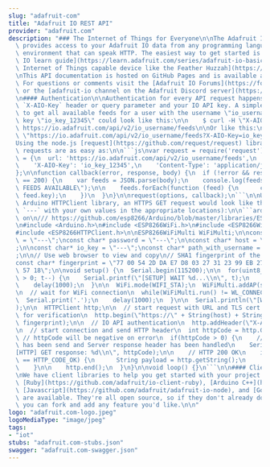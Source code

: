 ```yaml
---
slug: "adafruit-com"
title: "Adafruit IO REST API"
provider: "adafruit.com"
description: "### The Internet of Things for Everyone\n\nThe Adafruit IO HTTP API\
  \ provides access to your Adafruit IO data from any programming language or hardware\
  \ environment that can speak HTTP. The easiest way to get started is with [an Adafruit\
  \ IO learn guide](https://learn.adafruit.com/series/adafruit-io-basics) and [a simple\
  \ Internet of Things capable device like the Feather Huzzah](https://www.adafruit.com/product/2821).\n\
  \nThis API documentation is hosted on GitHub Pages and is available at [https://github.com/adafruit/io-api](https://github.com/adafruit/io-api).\
  \ For questions or comments visit the [Adafruit IO Forums](https://forums.adafruit.com/viewforum.php?f=56)\
  \ or the [adafruit-io channel on the Adafruit Discord server](https://discord.gg/adafruit).\n\
  \n#### Authentication\n\nAuthentication for every API request happens through the\
  \ `X-AIO-Key` header or query parameter and your IO API key. A simple cURL request\
  \ to get all available feeds for a user with the username \"io_username\" and the\
  \ key \"io_key_12345\" could look like this:\n\n    $ curl -H \"X-AIO-Key: io_key_12345\"\
  \ https://io.adafruit.com/api/v2/io_username/feeds\n\nOr like this:\n\n    $ curl\
  \ \"https://io.adafruit.com/api/v2/io_username/feeds?X-AIO-Key=io_key_12345\n\n\
  Using the node.js [request](https://github.com/request/request) library, IO HTTP\
  \ requests are as easy as:\n\n```js\nvar request = require('request');\n\nvar options\
  \ = {\n  url: 'https://io.adafruit.com/api/v2/io_username/feeds',\n  headers: {\n\
  \    'X-AIO-Key': 'io_key_12345',\n    'Content-Type': 'application/json'\n  }\n\
  };\n\nfunction callback(error, response, body) {\n  if (!error && response.statusCode\
  \ == 200) {\n    var feeds = JSON.parse(body);\n    console.log(feeds.length + \"\
  \ FEEDS AVAILABLE\");\n\n    feeds.forEach(function (feed) {\n      console.log(feed.name,\
  \ feed.key);\n    })\n  }\n}\n\nrequest(options, callback);\n```\n\nUsing the ESP8266\
  \ Arduino HTTPClient library, an HTTPS GET request would look like this (replacing\
  \ `---` with your own values in the appropriate locations):\n\n```arduino\n/// based\
  \ on\n/// https://github.com/esp8266/Arduino/blob/master/libraries/ESP8266HTTPClient/examples/Authorization/Authorization.ino\n\
  \n#include <Arduino.h>\n#include <ESP8266WiFi.h>\n#include <ESP8266WiFiMulti.h>\n\
  #include <ESP8266HTTPClient.h>\n\nESP8266WiFiMulti WiFiMulti;\n\nconst char* ssid\
  \ = \"---\";\nconst char* password = \"---\";\n\nconst char* host = \"io.adafruit.com\"\
  ;\n\nconst char* io_key = \"---\";\nconst char* path_with_username = \"/api/v2/---/dashboards\"\
  ;\n\n// Use web browser to view and copy\n// SHA1 fingerprint of the certificate\n\
  const char* fingerprint = \"77 00 54 2D DA E7 D8 03 27 31 23 99 EB 27 DB CB A5 4C\
  \ 57 18\";\n\nvoid setup() {\n  Serial.begin(115200);\n\n  for(uint8_t t = 4; t\
  \ > 0; t--) {\n    Serial.printf(\"[SETUP] WAIT %d...\\n\", t);\n    Serial.flush();\n\
  \    delay(1000);\n  }\n\n  WiFi.mode(WIFI_STA);\n  WiFiMulti.addAP(ssid, password);\n\
  \n  // wait for WiFi connection\n  while(WiFiMulti.run() != WL_CONNECTED) {\n  \
  \  Serial.print('.');\n    delay(1000);\n  }\n\n  Serial.println(\"[WIFI] connected!\"\
  );\n\n  HTTPClient http;\n\n  // start request with URL and TLS cert fingerprint\
  \ for verification\n  http.begin(\"https://\" + String(host) + String(path_with_username),\
  \ fingerprint);\n\n  // IO API authentication\n  http.addHeader(\"X-AIO-Key\", io_key);\n\
  \n  // start connection and send HTTP header\n  int httpCode = http.GET();\n\n \
  \ // httpCode will be negative on error\n  if(httpCode > 0) {\n    // HTTP header\
  \ has been send and Server response header has been handled\n    Serial.printf(\"\
  [HTTP] GET response: %d\\n\", httpCode);\n\n    // HTTP 200 OK\n    if(httpCode\
  \ == HTTP_CODE_OK) {\n      String payload = http.getString();\n      Serial.println(payload);\n\
  \    }\n\n    http.end();\n  }\n}\n\nvoid loop() {}\n```\n\n#### Client Libraries\n\
  \nWe have client libraries to help you get started with your project: [Python](https://github.com/adafruit/io-client-python),\
  \ [Ruby](https://github.com/adafruit/io-client-ruby), [Arduino C++](https://github.com/adafruit/Adafruit_IO_Arduino),\
  \ [Javascript](https://github.com/adafruit/adafruit-io-node), and [Go](https://github.com/adafruit/io-client-go)\
  \ are available. They're all open source, so if they don't already do what you want,\
  \ you can fork and add any feature you'd like.\n\n"
logo: "adafruit.com-logo.jpeg"
logoMediaType: "image/jpeg"
tags:
- "iot"
stubs: "adafruit.com-stubs.json"
swagger: "adafruit.com-swagger.json"
---
```


